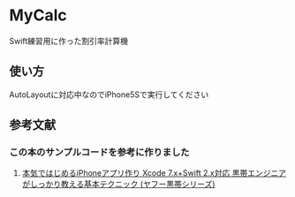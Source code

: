 # MyCalc
Swift練習用に作った割引率計算機
 
使い方
------
AutoLayoutに対応中なのでiPhone5Sで実行してください
 
 
参考文献
--------
### この本のサンプルコードを参考に作りました
1. [本気ではじめるiPhoneアプリ作り Xcode 7.x+Swift 2.x対応 黒帯エンジニアがしっかり教える基本テクニック (ヤフー黒帯シリーズ) ](http://www.amazon.co.jp/dp/4797384514 "本気ではじめるiPhoneアプリ作り Xcode 7.x+Swift 2.x対応 黒帯エンジニアがしっかり教える基本テクニック (ヤフー黒帯シリーズ) ")

